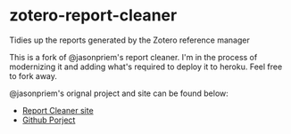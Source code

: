 zotero-report-cleaner
=====================

Tidies up the reports generated by the Zotero reference manager


This is a fork of @jasonpriem's report cleaner. I'm in the process of modernizing it and
adding what's required to deploy it to heroku. Feel free to fork away.

@jasonpriem's orignal project and site can be found below:
- [Report Cleaner site](http://jasonpriem.org/projects/report_cleaner.php)
- [Github Porject](https://github.com/jasonpriem/zotero-report-cleaner)
